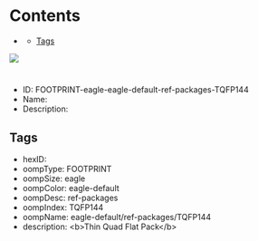 



Contents
========

* [](#)
	* [Tags](#tags)
  
![][im]
# 

- ID: FOOTPRINT-eagle-eagle-default-ref-packages-TQFP144
- Name: 
- Description: 

## Tags

- hexID: 
- oompType: FOOTPRINT
- oompSize: eagle
- oompColor: eagle-default
- oompDesc: ref-packages
- oompIndex: TQFP144
- oompName: eagle-default/ref-packages/TQFP144
- description: &lt;b&gt;Thin Quad Flat Pack&lt;/b&gt;



[im]: image.png
